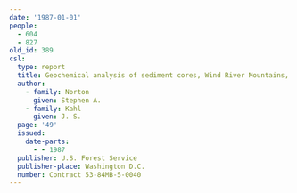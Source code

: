 ```yaml
---
date: '1987-01-01'
people:
  - 604
  - 827
old_id: 389
csl:
  type: report
  title: Geochemical analysis of sediment cores, Wind River Mountains, Wyoming
  author:
    - family: Norton
      given: Stephen A.
    - family: Kahl
      given: J. S.
  page: '49'
  issued:
    date-parts:
      - - 1987
  publisher: U.S. Forest Service
  publisher-place: Washington D.C.
  number: Contract 53-84MB-5-0040
---
```

